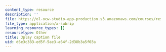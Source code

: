 ```yaml
---
content_type: resource
description: ''
file: https://ol-ocw-studio-app-production.s3.amazonaws.com/courses/res-9-003-brains-minds-and-machines-summer-course-summer-2015/d6e3c383ed5f5ae3a64f2d38b3a5f03a_HA4undazeF0.vtt
file_type: application/x-subrip
learning_resource_types: []
resourcetype: Other
title: 3play caption file
uid: d6e3c383-ed5f-5ae3-a64f-2d38b3a5f03a
---
```

